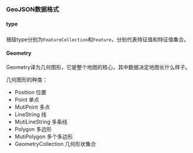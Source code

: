 ### GeoJSON数据格式

#### type

#####
根级type分别为`FeatureCollection`和`Feature`，分别代表特征值和特征值集合。


#### Geometry

Geometry译为几何图形，它是整个地图的核心，其中数据决定地图长什么样子。

几何图形的种类：
- Position 位置
- Point 单点
- MutiPoint 多点
- LineString 线
- MutiLineString 多条线
- Polygon 多边形
- MutiPolygon 多个多边形
- GeometryCollection 几何形状集合



